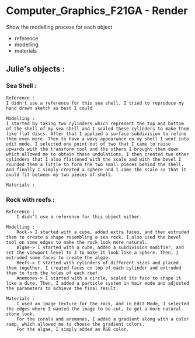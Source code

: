 # Computer_Graphics_F21GA - Render
Show the modelling process for each object

- reference
- modelling
- materials

## Julie's objects : 
### Sea Shell :

    Reference : 
    I didn't use a reference for this sea shell. I tried to reproduce my hand drawn sketch as best I could

    Modelling : 
    I started by taking two cylinders which represent the top and bottom of the shell of my sea shell and I scaled these cylinders to make them like flat discs. After that I applied a surface subdivision to refine them even more. Then to have a wavy appearance on my shell I went into edit mode. I selected one point out of two that I came to raise upwards with the transform tool and the others I brought them down which allowed me to obtain these undulations. I then created two other cylinders that I also flattened with the scale and with the bevel I rounded them a little to form the two small pieces behind the shell. And finally I simply created a sphere and I came the scale so that it could fit between my two pieces of shell.
    
    Materials : 
    
### Rock with reefs : 

    Reference :
        I didn’t use a reference for this object either.

    Modelling :
        Rock-> I started with a cube, added extra faces, and then extruded them to create a shape resembling a sea rock. I also used the bevel tool on some edges to make the rock look more natural.
        Algae-> I started with a cube, added a subdivision modifier, and set the viewport level to 3 to make it look like a sphere. Then, I extruded some faces to create the algae.
        Reefs-> I started with cylinders of different sizes and placed them together. I created faces on top of each cylinder and extruded them to form the holes of each reef.
        Anemones-> I started with a circle, scaled its face to shape it like a dune. Then, I added a particle system in hair mode and adjusted the parameters to achieve the final result.
    
    Materials : 
        I used an image texture for the rock, and in Edit Mode, I selected the edges where I wanted the image to be cut, to get a more natural stone look.
        For the corals and anemones, I added a gradient along with a color ramp, which allowed me to choose the gradient colors.
        For the algae, I simply added an RGB color.
    
